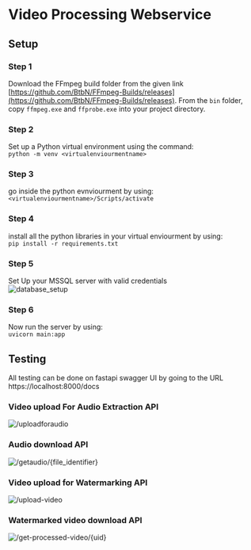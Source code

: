 # Video Processing Webservice

## Setup

### Step 1

Download the FFmpeg build folder from the given link [https://github.com/BtbN/FFmpeg-Builds/releases](https://github.com/BtbN/FFmpeg-Builds/releases). From the `bin` folder, copy `ffmpeg.exe` and `ffprobe.exe` into your project directory.

### Step 2

Set up a Python virtual environment using the command:  
```python -m venv <virtualenviourmentname>```

### Step 3
go inside the python evnviourment by using:  
```<virtualenviourmentname>/Scripts/activate```

### Step 4
install all the python libraries in your virtual enviourment by using:  
```pip install -r requirements.txt```

### Step 5
Set Up your MSSQL server with valid credentials  
![database_setup](screenshots/db.jpg?raw=true)

### Step 6
Now run the server by using:  
```uvicorn main:app```

## Testing
All testing can be done on fastapi swagger UI by going to the URL https://localhost:8000/docs  

### Video upload For Audio Extraction API
![/uploadforaudio](screenshots/audio_upload.jpg?raw=true)

### Audio download API
![/getaudio/{file_identifier}](screenshots/audio_download.jpg?raw=true)

### Video upload for Watermarking API
![/upload-video](screenshots/video_upload.jpg?raw=true)

### Watermarked video download API
![/get-processed-video/{uid}](screenshots/video_watermark_download.jpg?raw=true)

